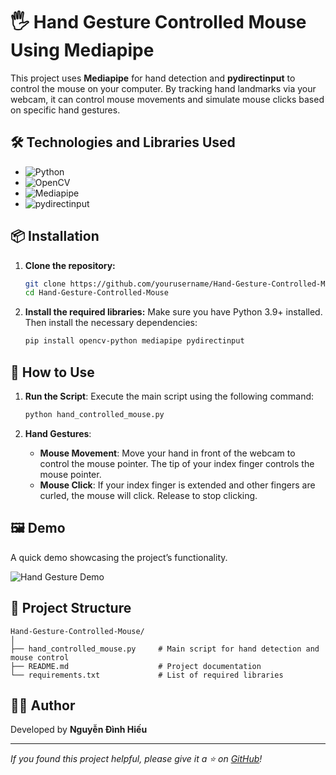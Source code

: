
# 🖐️ Hand Gesture Controlled Mouse Using Mediapipe

This project uses **Mediapipe** for hand detection and **pydirectinput** to control the mouse on your computer. By tracking hand landmarks via your webcam, it can control mouse movements and simulate mouse clicks based on specific hand gestures.

## 🛠️ Technologies and Libraries Used
- ![Python](https://img.shields.io/badge/Python-3.9-blue.svg)
- ![OpenCV](https://img.shields.io/badge/OpenCV-4.5.3-blue.svg) 
- ![Mediapipe](https://img.shields.io/badge/Mediapipe-0.8.7-green.svg)
- ![pydirectinput](https://img.shields.io/badge/pydirectinput-1.0.4-orange.svg)

## 📦 Installation

1. **Clone the repository:**
   ```bash
   git clone https://github.com/yourusername/Hand-Gesture-Controlled-Mouse.git
   cd Hand-Gesture-Controlled-Mouse
   ```

2. **Install the required libraries:**
   Make sure you have Python 3.9+ installed. Then install the necessary dependencies:
   ```bash
   pip install opencv-python mediapipe pydirectinput
   ```

## 🚀 How to Use

1. **Run the Script**: 
   Execute the main script using the following command:
   ```bash
   python hand_controlled_mouse.py
   ```

2. **Hand Gestures**:
   - **Mouse Movement**: Move your hand in front of the webcam to control the mouse pointer. The tip of your index finger controls the mouse pointer.
   - **Mouse Click**: If your index finger is extended and other fingers are curled, the mouse will click. Release to stop clicking.

## 🖼️ Demo

A quick demo showcasing the project’s functionality.

![Hand Gesture Demo](https://github.com/user-attachments/assets/demo.gif)

## 📂 Project Structure

```
Hand-Gesture-Controlled-Mouse/
│
├── hand_controlled_mouse.py     # Main script for hand detection and mouse control
├── README.md                    # Project documentation
└── requirements.txt             # List of required libraries
```

## 🧑‍💻 Author
Developed by **Nguyễn Đình Hiếu**

---

_If you found this project helpful, please give it a ⭐ on [GitHub](https://github.com/nguyendinhhieu1309/Machine_Learning_Mediapipe.git)!_
